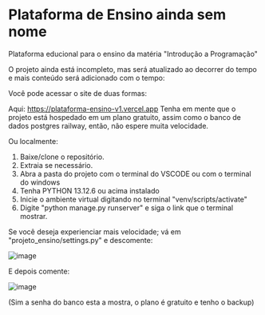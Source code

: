 # Plataforma de Ensino ainda sem nome
Plataforma educional para o ensino da matéria "Introdução a Programação" 

O projeto ainda está incompleto, mas será atualizado ao decorrer do tempo e mais conteúdo será adicionado com o tempo:

Você pode acessar o site de duas formas: 

Aqui: https://plataforma-ensino-v1.vercel.app
Tenha em mente que o projeto está hospedado em um plano gratuito, assim como o banco de dados postgres railway, então, não espere muita velocidade.

Ou localmente:

1. Baixe/clone o repositório. 
2. Extraia se necessário.
3. Abra a pasta do projeto com o terminal do VSCODE ou com o terminal do windows
4. Tenha PYTHON 13.12.6 ou acima instalado
5. Inicie o ambiente virtual digitando no terminal "venv/scripts/activate"
6. Digite "python manage.py runserver" e siga o link que o terminal mostrar.

Se você deseja experienciar mais velocidade; vá em "projeto_ensino/settings.py" e descomente:

![image](https://github.com/user-attachments/assets/b18215dc-5010-4241-9eb4-fb590e8b07d9)

E depois comente:

![image](https://github.com/user-attachments/assets/d50882e5-2ddc-421f-a9ac-6d874d8700fe)

(Sim a senha do banco esta a mostra, o plano é gratuito e tenho o backup)




 
